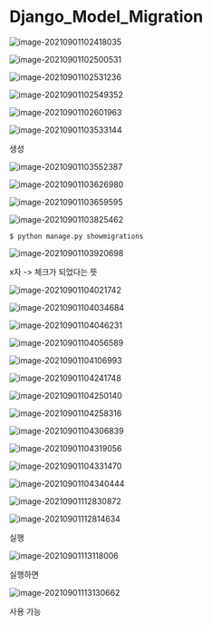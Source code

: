 

# Django_Model_Migration

![image-20210901102418035](C:\Users\tmddu\AppData\Roaming\Typora\typora-user-images\image-20210901102418035.png)





![image-20210901102500531](C:\Users\tmddu\AppData\Roaming\Typora\typora-user-images\image-20210901102500531.png)

![image-20210901102531236](C:\Users\tmddu\AppData\Roaming\Typora\typora-user-images\image-20210901102531236.png)







![image-20210901102549352](C:\Users\tmddu\AppData\Roaming\Typora\typora-user-images\image-20210901102549352.png)

![image-20210901102601963](C:\Users\tmddu\AppData\Roaming\Typora\typora-user-images\image-20210901102601963.png)

![image-20210901103533144](C:\Users\tmddu\AppData\Roaming\Typora\typora-user-images\image-20210901103533144.png)

생성







![image-20210901103552387](C:\Users\tmddu\AppData\Roaming\Typora\typora-user-images\image-20210901103552387.png)

![image-20210901103626980](C:\Users\tmddu\AppData\Roaming\Typora\typora-user-images\image-20210901103626980.png)

![image-20210901103659595](C:\Users\tmddu\AppData\Roaming\Typora\typora-user-images\image-20210901103659595.png)







![image-20210901103825462](photo/image-20210901103825462.png)

`$ python manage.py showmigrations`

![image-20210901103920698](photo/image-20210901103920698.png)

x자 -> 체크가 되었다는 뜻











![image-20210901104021742](photo/image-20210901104021742.png)

![image-20210901104034684](photo/image-20210901104034684.png)

![image-20210901104046231](photo/image-20210901104046231.png)

![image-20210901104056589](photo/image-20210901104056589.png)

![image-20210901104106993](photo/image-20210901104106993.png)

![image-20210901104241748](photo/image-20210901104241748.png)

![image-20210901104250140](photo/image-20210901104250140.png)

![image-20210901104258316](photo/image-20210901104258316.png)

![image-20210901104306839](photo/image-20210901104306839.png)

![image-20210901104319056](photo/image-20210901104319056.png)





![image-20210901104331470](photo/image-20210901104331470.png)

![image-20210901104340444](photo/image-20210901104340444.png)

![image-20210901112830872](photo/image-20210901112830872.png)

![image-20210901112814634](photo/image-20210901112814634.png)









실행

![image-20210901113118006](photo/image-20210901113118006.png)

실행하면

![image-20210901113130662](photo/image-20210901113130662.png)

사용 가능


